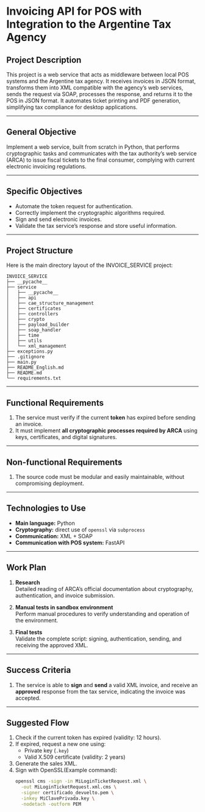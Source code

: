 # Invoicing API for POS with Integration to the Argentine Tax Agency

## Project Description

This project is a web service that acts as middleware between local POS systems and the Argentine tax agency. It receives invoices in JSON format, transforms them into XML compatible with the agency’s web services, sends the request via SOAP, processes the response, and returns it to the POS in JSON format. It automates ticket printing and PDF generation, simplifying tax compliance for desktop applications.

---

## General Objective

Implement a web service, built from scratch in Python, that performs cryptographic tasks and communicates with the tax authority’s web service (ARCA) to issue fiscal tickets to the final consumer, complying with current electronic invoicing regulations.

---

## Specific Objectives

- Automate the token request for authentication.
- Correctly implement the cryptographic algorithms required.
- Sign and send electronic invoices.
- Validate the tax service’s response and store useful information.

---

## Project Structure

Here is the main directory layout of the INVOICE_SERVICE project:

```text
INVOICE_SERVICE  
├── __pycache__  
├── service  
│   ├── __pycache__  
│   ├── api  
│   ├── cae_structure_management  
│   ├── certificates  
│   ├── controllers  
│   ├── crypto  
│   ├── payload_builder  
│   ├── soap_handler  
│   ├── time  
│   ├── utils  
│   └── xml_management  
├── exceptions.py  
├── .gitignore  
├── main.py  
├── README_English.md  
├── README.md  
└── requirements.txt
```

---

## Functional Requirements

1. The service must verify if the current **token** has expired before sending an invoice.
2. It must implement **all cryptographic processes required by ARCA** using keys, certificates, and digital signatures.

---

## Non-functional Requirements

1. The source code must be modular and easily maintainable, without compromising deployment.

---

## Technologies to Use

- **Main language:** Python  
- **Cryptography:** direct use of `openssl` via `subprocess`  
- **Communication:** XML + SOAP
- **Communication with POS system:** FastAPI

---

## Work Plan

1. **Research**  
   Detailed reading of ARCA’s official documentation about cryptography, authentication, and invoice submission.

2. **Manual tests in sandbox environment**  
   Perform manual procedures to verify understanding and operation of the environment.

3. **Final tests**  
   Validate the complete script: signing, authentication, sending, and receiving the approved XML.

---

## Success Criteria

1. The service is able to **sign** and **send** a valid XML invoice, and receive an **approved** response from the tax service, indicating the invoice was accepted.

---

## Suggested Flow

1. Check if the current token has expired (validity: 12 hours).  
2. If expired, request a new one using:  
   - Private key (`.key`)  
   - Valid X.509 certificate (validity: 2 years)  
3. Generate the sales XML.  
4. Sign with OpenSSL(Example command):  
   ```bash
   openssl cms -sign -in MiLoginTicketRequest.xml \
     -out MiLoginTicketRequest.xml.cms \
     -signer certificado_devuelto.pem \
     -inkey MiClavePrivada.key \
     -nodetach -outform PEM
